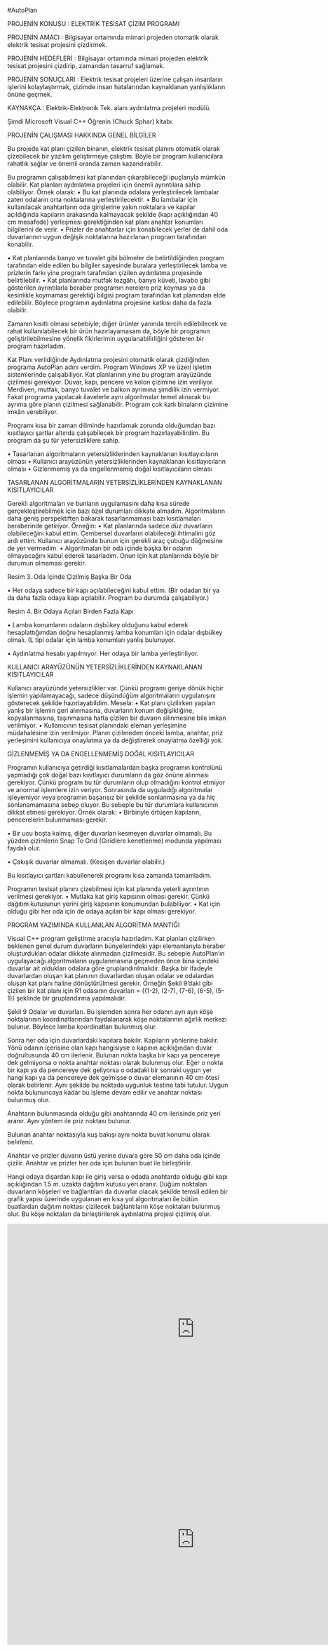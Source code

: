 #AutoPlan

PROJENİN KONUSU		: ELEKTRİK TESİSAT ÇİZİM PROGRAMI

PROJENİN AMACI		: Bilgisayar ortamında mimari projeden otomatik olarak elektrik tesisat projesini çizdirmek.

PROJENİN HEDEFLERİ		: Bilgisayar ortamında mimari projeden elektrik tesisat projesini çizdirip, zamandan tasarruf sağlamak.

PROJENİN SONUÇLARI	: Elektrik tesisat projeleri üzerine çalışan insanların işlerini kolaylaştırmak, çizimde insan hatalarından kaynaklanan yanlışlıkların önüne geçmek.

KAYNAKÇA			: Elektrik-Elektronik Tek. alanı aydınlatma projeleri modülü.

   Şimdi Microsoft Visual C++ Öğrenin (Chuck Sphar) kitabı.
   
   
   PROJENİN ÇALIŞMASI HAKKINDA GENEL BİLGİLER

Bu projede kat planı çizilen binanın, elektrik tesisat planını otomatik olarak çizebilecek bir yazılım geliştirmeye çalıştım. Böyle bir program kullanıcılara rahatlık sağlar ve önemli oranda zaman kazandırabilir.

Bu programın çalışabilmesi kat planından çıkarabileceği ipuçlarıyla mümkün olabilir. Kat planları aydınlatma projeleri için önemli ayrıntılara sahip olabiliyor. Örnek olarak:
•	Bu kat planında odalara yerleştirilecek lambalar zaten odaların orta noktalarına yerleştirilecektir.
•	Bu lambalar için kullanılacak anahtarların oda girişlerine yakın noktalara ve kapılar açıldığında kapıların arakasında kalmayacak şekilde (kapı açıklığından 40 cm mesafede) yerleşmesi gerektiğinden kat planı anahtar konumları bilgilerini de verir. 
•	Prizler de anahtarlar için konabilecek yerler de dahil oda duvarlarının uygun değişik noktalarına hazırlanan program tarafından konabilir.

•	Kat planlarında banyo ve tuvalet gibi bölmeler de belirtildiğinden program tarafından elde edilen bu bilgiler sayesinde buralara yerleştirilecek lamba ve prizlerin farkı yine program tarafından çizilen aydınlatma projesinde belirtilebilir.
•	Kat planlarında mutfak tezgâhı, banyo küveti, lavabo gibi gösterilen ayrıntılarla beraber programın nerelere priz koyması ya da kesinlikle koymaması gerektiği bilgisi program tarafından kat planından elde edilebilir. Böylece programın aydınlatma projesine katkısı daha da fazla olabilir.

Zamanın kısıtlı olması sebebiyle; diğer ürünler yanında tercih edilebilecek ve rahat kullanılabilecek bir ürün hazırlayamasam da, böyle bir programın geliştirilebilmesine yönelik fikirlerimin uygulanabilirliğini gösteren bir program hazırladım.

Kat Planı verildiğinde Aydınlatma projesini otomatik olarak çizdiğinden programa AutoPlan adını verdim.
Program Windows XP ve üzeri işletim sistemlerinde çalışabiliyor.
Kat planlarının yine bu program arayüzünde çizilmesi gerekiyor.
Duvar, kapı, pencere ve kolon çizimine izin veriliyor.
Merdiven, mutfak, banyo tuvalet ve balkon ayrımına şimdilik izin vermiyor. Fakat programa yapılacak ilavelerle aynı algoritmalar temel alınarak bu ayrıma göre planın çizilmesi sağlanabilir.
Program çok katlı binaların çizimine imkân verebiliyor.

Programı kısa bir zaman diliminde hazırlamak zorunda olduğumdan bazı kısıtlayıcı şartlar altında çalışabilecek bir program hazırlayabilirdim. Bu program da şu tür yetersizliklere sahip.

•	Tasarlanan algoritmaların yetersizliklerinden kaynaklanan kısıtlayıcıların olması
•	Kullanıcı arayüzünün yetersizliklerinden kaynaklanan kısıtlayıcıların olması
•	Gizlenmemiş ya da engellenmemiş doğal kısıtlayıcıların olması

TASARLANAN ALGORİTMALARIN YETERSİZLİKLERİNDEN KAYNAKLANAN KISITLAYICILAR

Gerekli algoritmaları ve bunların uygulamasını daha kısa sürede gerçekleştirebilmek için bazı özel durumları dikkate almadım. Algoritmaların daha geniş perspektiften bakarak tasarlanmaması bazı kısıtlamaları beraberinde getiriyor. Örneğin:
•	Kat planlarında sadece düz duvarların olabileceğini kabul ettim. Çembersel duvarların olabileceği ihtimalini göz ardı ettim. Kullanıcı arayüzünde bunun için gerekli araç çubuğu düğmesine de yer vermedim.
•	Algoritmaları bir oda içinde başka bir odanın olmayacağını kabul ederek tasarladım. Onun için kat planlarında böyle bir durumun olmaması gerekir. 
 

Resim 3. Oda İçinde Çizilmiş Başka Bir Oda

•	Her odaya sadece bir kapı açılabileceğini kabul ettim. (Bir odadan bir ya da daha fazla odaya kapı açılabilir. Program bu durumda çalışabiliyor.)
 

Resim 4. Bir Odaya Açılan Birden Fazla Kapı

•	Lamba konumlarını odaların dışbükey olduğunu kabul ederek hesaplattığımdan doğru hesaplanmış lamba konumları için odalar dışbükey olmalı. (L tipi odalar için lamba konumları yanlış bulunuyor.

•	Aydınlatma hesabı yapılmıyor. Her odaya bir lamba yerleştiriliyor.

KULLANICI ARAYÜZÜNÜN YETERSİZLİKLERİNDEN KAYNAKLANAN KISITLAYICILAR

Kullanıcı arayüzünde yetersizlikler var. Çünkü programı geriye dönük hiçbir işlemin yapılamayacağı, sadece düşündüğüm algoritmaların uygulanışını gösterecek şekilde hazırlayabildim. Mesela:
•	Kat planı çizilirken yapılan yanlış bir işlemin geri alınmasına, duvarların konum değişikliğine, kopyalanmasına, taşınmasına hatta çizilen bir duvarın silinmesine bile imkan verilmiyor.
•	Kullanıcının tesisat planındaki eleman yerleşimine müdahalesine izin verilmiyor. Planın çizilmeden önceki lamba, anahtar, priz yerleşimini kullanıcıya onaylatma ya da değiştirerek onaylatma özelliği yok.

GİZLENMEMİŞ YA DA ENGELLENMEMİŞ DOĞAL KISITLAYICILAR

Programın kullanıcıya getirdiği kısıtlamalardan başka programın kontrolünü yapmadığı çok doğal bazı kısıtlayıcı durumların da göz önüne alınması gerekiyor. Çünkü program bu tür durumların olup olmadığını kontrol etmiyor ve anormal işlemlere izin veriyor. Sonrasında da uyguladığı algoritmalar işleyemiyor veya programın başarısız bir şekilde sonlanmasına ya da hiç sonlanamamasına sebep oluyor. Bu sebeple bu tür durumlara kullanıcının dikkat etmesi gerekiyor. Örnek olarak:
•	Birbiriyle örtüşen kapıların, pencerelerin bulunmaması gerekir.

•	Bir ucu boşta kalmış, diğer duvarları kesmeyen duvarlar olmamalı. Bu yüzden çizimlerin Snap To Grid (Giridlere kenetlenme) modunda yapılması faydalı olur.

•	Çakışık duvarlar olmamalı. (Kesişen duvarlar olabilir.)

Bu kısıtlayıcı şartları kabullenerek programı kısa zamanda tamamladım.

Programın tesisat planını çizebilmesi için kat planında yeterli ayrıntının verilmesi gerekiyor.
•	Mutlaka kat giriş kapısının olması gerekir. Çünkü dağıtım kutusunun yerini giriş kapısının konumundan bulabiliyor.
•	Kat için olduğu gibi her oda için de odaya açılan bir kapı olması gerekiyor.

PROGRAM YAZIMINDA KULLANILAN ALGORİTMA MANTIĞI

Visual C++ program geliştirme aracıyla hazırladım. 
Kat planları çizilirken beklenen genel durum duvarların bünyelerindeki yapı elemanlarıyla beraber oluşturdukları odalar dikkate alınmadan çizilmesidir. Bu sebeple AutoPlan’ın uygulayacağı algoritmaların uygulanmasına geçmeden önce bina içindeki duvarlar ait oldukları odalara göre gruplandırılmalıdır. Başka bir ifadeyle duvarlardan oluşan kat planının duvarlardan oluşan odalar ve odalardan oluşan kat planı haline dönüştürülmesi gerekir.
Örneğin Şekil 9’daki gibi çizilen bir kat planı için R1 odasının duvarları = {(1-2), (2-7), (7-6), (6-5), (5-1)} şeklinde bir gruplandırma yapılmalıdır.
 
Şekil 9 Odalar ve duvarları.
Bu işlemden sonra her odanın ayrı ayrı köşe noktalarının koordinatlarından faydalanarak köşe noktalarının ağırlık merkezi bulunur. 
Böylece lamba koordinatları bulunmuş olur.

Sonra her oda için duvarlardaki kapılara bakılır. Kapıların yönlerine bakılır. Yönü odanın içerisine olan kapı hangisiyse o kapının açıklığından duvar doğrultusunda 40 cm ilerlenir. Bulunan nokta başka bir kapı ya pencereye dek gelmiyorsa o nokta anahtar noktası olarak bulunmuş olur. Eğer o nokta bir kapı ya da pencereye dek geliyorsa o odadaki bir sonraki uygun yer hangi kapı ya da pencereye dek gelmişse o duvar elemanının 40 cm ötesi olarak belirlenir. Aynı şekilde bu noktada uygunluk testine tabi tutulur. Uygun nokta bulununcaya kadar bu işleme devam edilir ve anahtar noktası bulunmuş olur.

Anahtarın bulunmasında olduğu gibi anahtarında 40 cm ilerisinde priz yeri aranır. Aynı yöntem ile priz noktası bulunur.

Bulunan anahtar noktasıyla kuş bakışı aynı nokta buvat konumu olarak belirlenir.

Anahtar ve prizler duvarın üstü yerine duvara göre 50 cm daha oda içinde çizilir.
Anahtar ve  prizler her oda için bulunan buat ile birleştirilir.

Hangi odaya dışardan kapı ile giriş varsa o odada anahtarda olduğu gibi kapı açıklığından 1.5 m. uzakta dağıtım kutusu yeri aranır.
Düğüm noktaları duvarların köşeleri ve bağlantıları da duvarlar olacak şekilde temsil edilen bir grafik yapısı üzerinde uygulanan en kısa yol algoritmaları ile bütün buatlardan dağıtım noktası çizilecek bağlantıların köşe noktaları bulunmuş olur. Bu köşe noktaları da birleştirilerek aydınlatma projesi çizilmiş olur.

<iframe width="854" height="480" src="https://www.youtube.com/embed/WEyX45LyH0E" frameborder="0" allowfullscreen></iframe>

<iframe width="854" height="480" src="https://www.youtube.com/embed/UbL-ePjWcho" frameborder="0" allowfullscreen></iframe>
